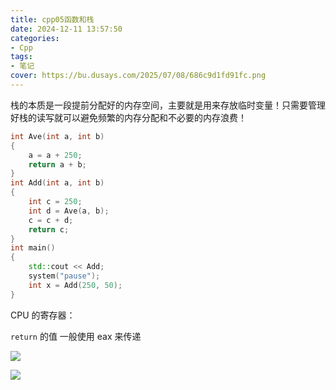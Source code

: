 ```yaml
---
title: cpp05函数和栈
date: 2024-12-11 13:57:50
categories:
- Cpp
tags:
- 笔记
cover: https://bu.dusays.com/2025/07/08/686c9d1fd91fc.png
---
```


栈的本质是一段提前分配好的内存空间，主要就是用来存放临时变量！只需要管理好栈的读写就可以避免频繁的内存分配和不必要的内存浪费！

```C++
int Ave(int a, int b)
{
    a = a + 250;
    return a + b;
}
int Add(int a, int b)
{
    int c = 250;
    int d = Ave(a, b);
    c = c + d;
    return c;
}
int main()
{
    std::cout << Add;
    system("pause");
    int x = Add(250, 50);
}
```

CPU 的寄存器：







`return`  的值 一般使用 eax 来传递

![](https://bu.dusays.com/2024/11/27/6747130a5ebff.png)

![](https://bu.dusays.com/2024/11/27/674713b137197.png)

